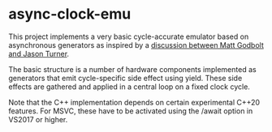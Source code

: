 # async-clock-emu
This project implements a very basic cycle-accurate emulator based on asynchronous generators as inspired by a [discussion between Matt Godbolt and Jason Turner](https://www.youtube.com/watch?v=uEyJ0z2iDhg).

The basic structure is a number of hardware components implemented as generators that emit cycle-specific side effect using yield. These side effects are gathered and applied in a central loop on a fixed clock cycle.

Note that the C++ implementation depends on certain experimental C++20 features. For MSVC, these have to be activated using the /await option in VS2017 or higher.
